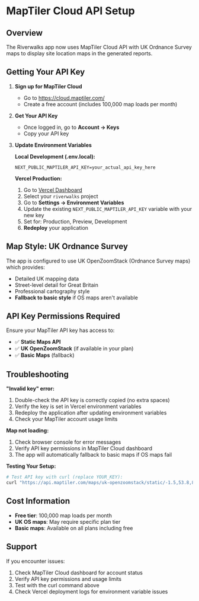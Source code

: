 # MapTiler Cloud API Setup

## Overview
The Riverwalks app now uses MapTiler Cloud API with UK Ordnance Survey maps to display site location maps in the generated reports.

## Getting Your API Key

1. **Sign up for MapTiler Cloud**
   - Go to https://cloud.maptiler.com/
   - Create a free account (includes 100,000 map loads per month)

2. **Get Your API Key**
   - Once logged in, go to **Account → Keys**
   - Copy your API key

3. **Update Environment Variables**

   **Local Development (.env.local):**
   ```
   NEXT_PUBLIC_MAPTILER_API_KEY=your_actual_api_key_here
   ```

   **Vercel Production:**
   1. Go to [Vercel Dashboard](https://vercel.com/dashboard)
   2. Select your `riverwalks` project
   3. Go to **Settings → Environment Variables**
   4. Update the existing `NEXT_PUBLIC_MAPTILER_API_KEY` variable with your new key
   5. Set for: Production, Preview, Development
   6. **Redeploy** your application

## Map Style: UK Ordnance Survey

The app is configured to use UK OpenZoomStack (Ordnance Survey maps) which provides:
- Detailed UK mapping data
- Street-level detail for Great Britain
- Professional cartography style
- **Fallback to basic style** if OS maps aren't available

## API Key Permissions Required

Ensure your MapTiler API key has access to:
- ✅ **Static Maps API** 
- ✅ **UK OpenZoomStack** (if available in your plan)
- ✅ **Basic Maps** (fallback)

## Troubleshooting

**"Invalid key" error:**
1. Double-check the API key is correctly copied (no extra spaces)
2. Verify the key is set in Vercel environment variables
3. Redeploy the application after updating environment variables
4. Check your MapTiler account usage limits

**Map not loading:**
1. Check browser console for error messages
2. Verify API key permissions in MapTiler Cloud dashboard
3. The app will automatically fallback to basic maps if OS maps fail

**Testing Your Setup:**
```bash
# Test API key with curl (replace YOUR_KEY):
curl "https://api.maptiler.com/maps/uk-openzoomstack/static/-1.5,53.8,8/400x300.png?key=YOUR_KEY"
```

## Cost Information
- **Free tier**: 100,000 map loads per month
- **UK OS maps**: May require specific plan tier
- **Basic maps**: Available on all plans including free

## Support
If you encounter issues:
1. Check MapTiler Cloud dashboard for account status
2. Verify API key permissions and usage limits
3. Test with the curl command above
4. Check Vercel deployment logs for environment variable issues